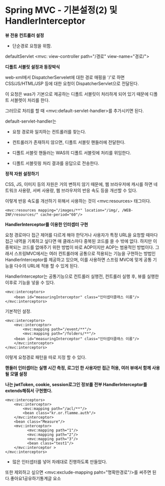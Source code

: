 # Spring MVC - 기본설정\(2\) 및 HandlerInterceptor

**뷰 전용 컨트롤러 설정**

- 단순경로 요청을 위함.

defaultServlet &lt;mvc: view-controller path="/경로" view-name="경로/"&gt;

**디폴트 서블릿 설정과 동장박식**

web-xml에서 DispatcherServelet에 대한 경로 매핑을 '/'로 하면 CSS/JS/HTML/JSP 등에 대한 요청이 DispatcherServlet으로 전달된다.

이 요청은 was가 기본으로 제공하는 디폴트 서블릿이 처리하게 되어 있기 때문에 디폴트 서블렛이 처리를 한다.

그러므로 처리를 할 때 &lt;mvc:default-servlet-handler&gt;를 추가시키면 된다.

default-servlet-handler는 

 - 요청 경로와 일치하는 컨트롤러를 찾는다.

 - 컨트롤러가 존재하지 않으면, 디폴트 서블릿 핸들러에 전달한다.

 - 디폴트 서블릿 핸들러는 WAS의 디폴트 서블릿에 처리를 위임한다.

 - 디폴트 서블릿읭 처리 결과를 응답으로 전송한다.

**정적 자원 설정하기**

CSS, JS, 이미지 등의 자원은 거의 변하지 않기 때문에, 웹 브라우저에 캐시를 하면 네트워크 사용량, 서버 사용량, 웹 브라우저의 반응 속도 등을 개선할 수 있다.

이렇게 반응 속도를 개선하기 위해서 사용하는 것이 &lt;mvc:resources&gt; 태그이다.

```text
<mvc:resources mapping="/images/**" location="/img/, /WEB-INF/resources/" cache-period="60"/>
```

**HandlerInterceptor를 이용한 인터셉터 구현**

 요청 경로마다 접근 제어를 다르게 해야 한닥거나 사용자가 특정 URL을 요청할 때마다 접근 내역을 기록하고 싶다면 매 클래스마다 중복된 코드를 쓸 수 밖에 없다. 하지만 이 중복되는 코드를 없애주기 위한 방법이 바로 AOP이지만 AOP는 범용적인 방법이다. 그래서 스프링MVC에서는 여러 컨트롤러에 공통으로 적용되는 기능을 구현하는 방법인 HandlerInterceptor를 제공하고 있으며, 이를 사용하면 스프링 MVC에 맞게 공통 기능을 다수의 URL에 적용 할 수 있게 된다.  
  


HandlerInterceptor는 공통기능으로 컨트롤러 실행전, 컨트롤러 실행 후, 뷰를 실행한 이후로 기능을 넣을 수 있다.

```text
<mvc:interceptors>
	<bean id="measuringInterceptor" class="인터셉터클래스 이름"/>
</mvc:interceptors>
```

기본적인 설정.

```text
<mvc:interceptors>
	<mvc:interceptor>
    	<mvc:mapping path="/event/**"/>
        <mvc:mapping path="/folders/**"/>
	<bean id="measuringInterceptor" class="인터셉터클래스 이름"/>
    </mvc:interceptor>
</mvc:interceptors>
```

이렇게 요청경로 패턴을 따로 지정 할 수 있다.

**핸들러 인터셉터는 실행 시간 측정, 로그인 한 사용자만 접근 허용, 여러 뷰에서 함께 사용될 모델 설정**

**나는 jwtToken, cookie, session로그인 정보를 전부 HandlerInterceptor를 extends해줘서 구현했다.**

```text
<mvc:interceptors>
	<mvc:interceptor>
    	<mvc:mapping path="/acl/**"/>
        <bean class="kr.or.flamme.auth"/>
    </mvc:interceptor>
    <bean class="Measure"/>
    <mvc:interceptor>
          <mvc:mapping path="1"/>
          <mvc:mapping path="2"/>
          <mvc:mapping path="3"/>
          <bean class="test1"/>
    </mvc:interceptor >
</mvc:interceptors>
```

- 많은 인터셉터를 넣어 차례대로 진행하도록 만들었다.

또한 제외하고 싶으면 &lt;mvc:exclude-mapping paht="명확한경로"/&gt;를 써주면 된다.좋아요1공유하기통계글 요소  



